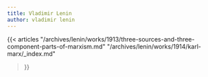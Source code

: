 ```yaml
---
title: Vladimir Lenin
author: vladimir lenin
---
```


{{< articles 
    "/archives/lenin/works/1913/three-sources-and-three-component-parts-of-marxism.md" 
    "/archives/lenin/works/1914/karl-marx/_index.md" 
>}}

